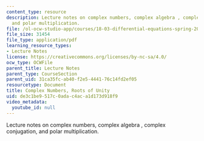 ```yaml
---
content_type: resource
description: Lecture notes on complex numbers, complex algebra , complex conjugation,
  and polar multiplication.
file: /ol-ocw-studio-app/courses/18-03-differential-equations-spring-2010/de3c1be9517c0adac4aca1d173d918f9_MIT18_03S10_c05.pdf
file_size: 31454
file_type: application/pdf
learning_resource_types:
- Lecture Notes
license: https://creativecommons.org/licenses/by-nc-sa/4.0/
ocw_type: OCWFile
parent_title: Lecture Notes
parent_type: CourseSection
parent_uid: 31ca35fc-ab40-f2e5-4441-76c14fd2ef05
resourcetype: Document
title: Complex Numbers, Roots of Unity
uid: de3c1be9-517c-0ada-c4ac-a1d173d918f9
video_metadata:
  youtube_id: null
---
```

Lecture notes on complex numbers, complex algebra , complex conjugation, and polar multiplication.